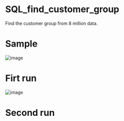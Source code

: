 # SQL_find_customer_group
Find the customer group from 8 million data.



# Sample
![image](https://user-images.githubusercontent.com/75282285/201437209-e5c9b0c8-dd56-4b3d-bc69-b19ce47db319.png)

# Firt run 
![image](https://user-images.githubusercontent.com/75282285/201437242-dea269ef-cdbf-456e-b80e-4caa4a58199b.png)

# Second run


